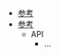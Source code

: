 - [参考](https://gitlab.com/nvidia/headers/cuda-individual)
- [参考](https://github.com/NVIDIA)
  - API
    - ...